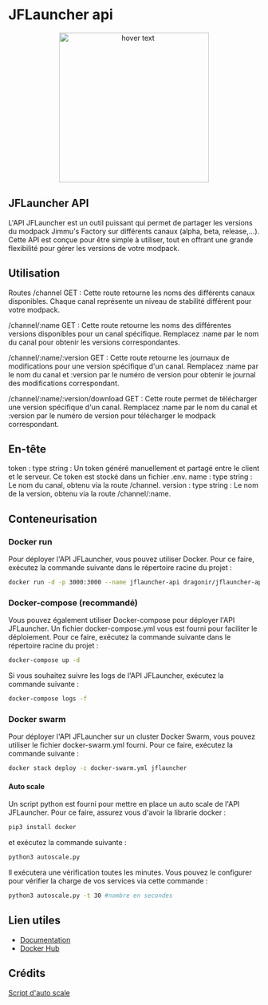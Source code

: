 # JFLauncher api

<p align="center">
  <img src=https://livecampus.fr/wp-content/uploads/2020/09/logo_transparent_background.png width="300" title="hover text">

## JFLauncher API

L'API JFLauncher est un outil puissant qui permet de partager les versions du modpack Jimmu's Factory sur différents canaux (alpha, beta, release,...). Cette API est conçue pour être simple à utiliser, tout en offrant une grande flexibilité pour gérer les versions de votre modpack.

## Utilisation

Routes
/channel
GET : Cette route retourne les noms des différents canaux disponibles. Chaque canal représente un niveau de stabilité différent pour votre modpack.

/channel/:name
GET : Cette route retourne les noms des différentes versions disponibles pour un canal spécifique. Remplacez :name par le nom du canal pour obtenir les versions correspondantes.

/channel/:name/:version
GET : Cette route retourne les journaux de modifications pour une version spécifique d'un canal. Remplacez :name par le nom du canal et :version par le numéro de version pour obtenir le journal des modifications correspondant.

/channel/:name/:version/download
GET : Cette route permet de télécharger une version spécifique d'un canal. Remplacez :name par le nom du canal et :version par le numéro de version pour télécharger le modpack correspondant.

## En-tête

token : type string : Un token généré manuellement et partagé entre le client et le serveur. Ce token est stocké dans un fichier .env.
name : type string : Le nom du canal, obtenu via la route /channel.
version : type string : Le nom de la version, obtenu via la route /channel/:name.

## Conteneurisation

### Docker run

Pour déployer l'API JFLauncher, vous pouvez utiliser Docker. Pour ce faire, exécutez la commande suivante dans le répertoire racine du projet :

```bash
docker run -d -p 3000:3000 --name jflauncher-api dragonir/jflauncher-api
```

### Docker-compose (recommandé)

Vous pouvez également utiliser Docker-compose pour déployer l'API JFLauncher. Un fichier docker-compose.yml vous est fourni pour faciliter le déploiement. Pour ce faire, exécutez la commande suivante dans le répertoire racine du projet :

```bash
docker-compose up -d
```

Si vous souhaitez suivre les logs de l'API JFLauncher, exécutez la commande suivante :

```bash
docker-compose logs -f
```

### Docker swarm

Pour déployer l'API JFLauncher sur un cluster Docker Swarm, vous pouvez utiliser le fichier docker-swarm.yml fourni. Pour ce faire, exécutez la commande suivante :

```bash
docker stack deploy -c docker-swarm.yml jflauncher
```

#### Auto scale

Un script python est fourni pour mettre en place un auto scale de l'API JFLauncher. Pour ce faire, assurez vous d'avoir la librarie docker :

```bash
pip3 install docker
```

et exécutez la commande suivante :

```bash
python3 autoscale.py
```

Il exécutera une vérification toutes les minutes.
Vous pouvez le configurer pour vérifier la charge de vos services via cette commande :
  
```bash
python3 autoscale.py -t 30 #nombre en secondes
```

## Lien utiles

- [Documentation](https://github.com/Regycid/jflauncher-api-LC/wiki)
- [Docker Hub](https://hub.docker.com/r/dragonir/jfl-api)

## Crédits

[Script d'auto scale](https://github.com/Romainlg29/docker-auto-scaling)